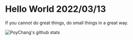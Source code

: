 # Hello World 2022/03/13

If you cannot do great things, do small things in a great way.

![PoyChang's github stats](https://github-readme-stats.vercel.app/api?username=poychang&show_icons=true&theme=dracula)
